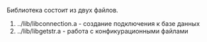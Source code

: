 Библиотека состоит из двух файлов. 

1. ../lib/libconnection.a - создание подключения к базе данных
2. ../lib/libgetstr.a - работа с конфикурационными файлами 
